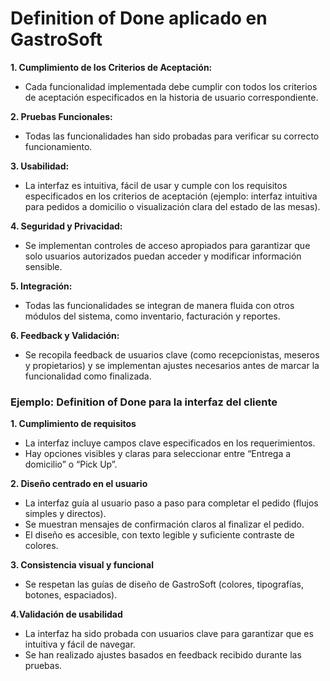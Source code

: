 # Definition of Done aplicado en GastroSoft
**1. Cumplimiento de los Criterios de Aceptación:**
- Cada funcionalidad implementada debe cumplir con todos los criterios de aceptación especificados en la historia de usuario correspondiente.

**2. Pruebas Funcionales:**
- Todas las funcionalidades han sido probadas para verificar su correcto funcionamiento.
  
**3. Usabilidad:**
- La interfaz es intuitiva, fácil de usar y cumple con los requisitos especificados en los criterios de aceptación (ejemplo: interfaz intuitiva para pedidos a domicilio o visualización clara del estado de las mesas).

**4. Seguridad y Privacidad:**
- Se implementan controles de acceso apropiados para garantizar que solo usuarios autorizados puedan acceder y modificar información sensible.

**5. Integración:**
- Todas las funcionalidades se integran de manera fluida con otros módulos del sistema, como inventario, facturación y reportes.

**6. Feedback y Validación:**
- Se recopila feedback de usuarios clave (como recepcionistas, meseros y propietarios) y se implementan ajustes necesarios antes de marcar la funcionalidad como finalizada.

### Ejemplo: Definition of Done para la interfaz del cliente
**1. Cumplimiento de requisitos**
- La interfaz incluye campos clave especificados en los requerimientos.
- Hay opciones visibles y claras para seleccionar entre “Entrega a domicilio” o “Pick Up”.

**2. Diseño centrado en el usuario**
- La interfaz guía al usuario paso a paso para completar el pedido (flujos simples y directos).
- Se muestran mensajes de confirmación claros al finalizar el pedido.
- El diseño es accesible, con texto legible y suficiente contraste de colores.

**3. Consistencia visual y funcional**
- Se respetan las guías de diseño de GastroSoft (colores, tipografías, botones, espaciados).

**4.Validación de usabilidad**
- La interfaz ha sido probada con usuarios clave para garantizar que es intuitiva y fácil de navegar.
- Se han realizado ajustes basados en feedback recibido durante las pruebas.


